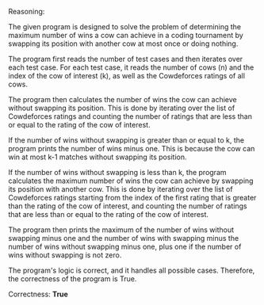 Reasoning:

The given program is designed to solve the problem of determining the maximum number of wins a cow can achieve in a coding tournament by swapping its position with another cow at most once or doing nothing.

The program first reads the number of test cases and then iterates over each test case. For each test case, it reads the number of cows (n) and the index of the cow of interest (k), as well as the Cowdeforces ratings of all cows.

The program then calculates the number of wins the cow can achieve without swapping its position. This is done by iterating over the list of Cowdeforces ratings and counting the number of ratings that are less than or equal to the rating of the cow of interest.

If the number of wins without swapping is greater than or equal to k, the program prints the number of wins minus one. This is because the cow can win at most k-1 matches without swapping its position.

If the number of wins without swapping is less than k, the program calculates the maximum number of wins the cow can achieve by swapping its position with another cow. This is done by iterating over the list of Cowdeforces ratings starting from the index of the first rating that is greater than the rating of the cow of interest, and counting the number of ratings that are less than or equal to the rating of the cow of interest.

The program then prints the maximum of the number of wins without swapping minus one and the number of wins with swapping minus the number of wins without swapping minus one, plus one if the number of wins without swapping is not zero.

The program's logic is correct, and it handles all possible cases. Therefore, the correctness of the program is True.

Correctness: **True**